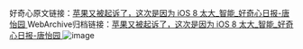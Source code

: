 好奇心原文链接：[苹果又被起诉了，这次是因为 iOS 8 太大_智能_好奇心日报-唐怡园 ](https://www.qdaily.com/articles/4912.html)
WebArchive归档链接：[苹果又被起诉了，这次是因为 iOS 8 太大_智能_好奇心日报-唐怡园 ](http://web.archive.org/web/20190623163346/https://www.qdaily.com/articles/4912.html)
![image](http://ww3.sinaimg.cn/large/007d5XDply1g3wcdjx1lgj30u02v71fl)